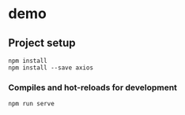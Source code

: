 # demo

## Project setup
```
npm install
npm install --save axios
```

### Compiles and hot-reloads for development
```
npm run serve
```


